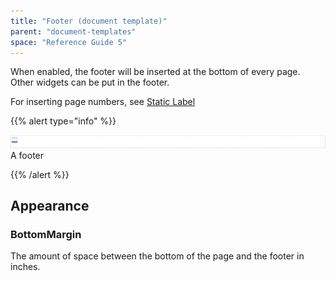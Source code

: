 ```yaml
---
title: "Footer (document template)"
parent: "document-templates"
space: "Reference Guide 5"
---
```



When enabled, the footer will be inserted at the bottom of every page. Other widgets can be put in the footer.

For inserting page numbers, see [Static Label](static-label-document-template)

{{% alert type="info" %}}

![](attachments/819203/918235.png)
A footer

{{% /alert %}}

## Appearance

### BottomMargin

The amount of space between the bottom of the page and the footer in inches.
